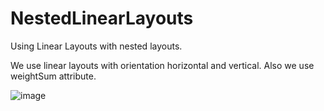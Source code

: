 # NestedLinearLayouts

Using Linear Layouts with nested layouts. 

We use linear layouts with orientation horizontal and vertical. Also we use weightSum attribute. 

![image](https://github.com/pmoschos/NestedLinearLayouts/assets/133533759/101471a2-4d93-45ff-9032-9abc90eef128)
